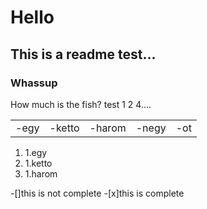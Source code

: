 # Hello

## This is a readme test...

### Whassup

How much is the fish? test 1 2 4....

<table>
    <tr>
        <td>-egy</td>
        <td>-ketto</td>
        <td>-harom</td>
        <td>-negy</td>
        <td>-ot</td>
    </tr>
</table>

<ol>
    <li>1.egy</li>
    <li>1.ketto</li>
    <li>1.harom</li>
</ol>

-[]this is not complete -[x]this is complete
